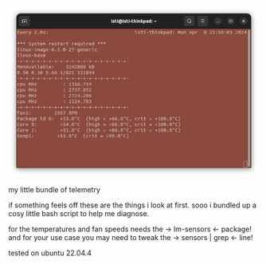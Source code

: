 ![components](/whatswrong.png)

my little bundle of telemetry

if something feels off these are the things i look at first.
sooo i bundled up a cosy little bash script to help me diagnose.

for the temperatures and fan speeds needs the -> lm-sensors <- package!
and for your use case you may need to tweak the -> sensors | grep <- line!

tested on ubuntu 22.04.4
